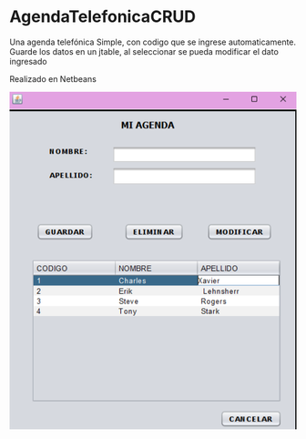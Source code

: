 # AgendaTelefonicaCRUD
Una agenda telefónica Simple, con codigo que se ingrese automaticamente. 
Guarde los datos en un jtable, al seleccionar se pueda modificar el dato ingresado

Realizado en Netbeans

![Simple AgendaTelefonicaCRUD](https://raw.githubusercontent.com/wafersans/AgendaTelefonicaCRUD/main/img/jtable.png)
